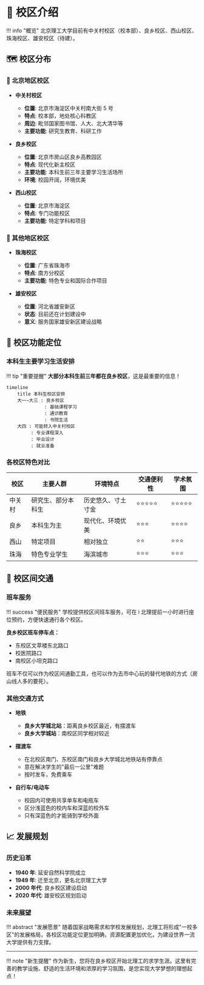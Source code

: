 # 🏫 校区介绍

!!! info "概览"
北京理工大学目前有中关村校区（校本部）、良乡校区、西山校区、珠海校区、雄安校区（待建）。

## 🗺️ 校区分布

### 📍 北京地区校区

- **中关村校区**

    - **位置**: 北京市海淀区中关村南大街 5 号
    - **特点**: 校本部，地处核心科教区
    - **周边**: 毗邻国家图书馆、人大、北大清华等
    - **主要功能**: 研究生教育、科研工作

- **良乡校区**

    - **位置**: 北京市房山区良乡高教园区
    - **特点**: 现代化新主校区
    - **主要功能**: 本科生前三年主要学习生活场所
    - **环境**: 校园开阔，环境优美

- **西山校区**

    - **位置**: 北京市海淀区
    - **特点**: 专门功能校区
    - **主要功能**: 特定学科和项目

### 🌊 其他地区校区

- **珠海校区**

    - **位置**: 广东省珠海市
    - **特点**: 南方分校区
    - **主要功能**: 特色专业和国际合作项目

- **雄安校区**

    - **位置**: 河北省雄安新区
    - **状态**: 目前还在计划建设中
    - **意义**: 服务国家雄安新区建设战略

## 🎯 校区功能定位

### 本科生主要学习生活安排

!!! tip "重要提醒"
**大部分本科生前三年都在良乡校区**，这是最重要的信息！

```mermaid
timeline
    title 本科生校区安排
    大一~大三 : 良乡校区
              : 基础课程学习
              : 通识教育
              : 书院生活
    大四 : 可能转入中关村校区
         : 专业课程深入
         : 毕业设计
         : 就业准备
```

### 各校区特色对比

| 校区   | 主要人群           | 环境特点           | 交通便利性 | 学术氛围   |
| ------ | ------------------ | ------------------ | ---------- | ---------- |
| 中关村 | 研究生、部分本科生 | 历史悠久、寸土寸金 | ⭐⭐⭐⭐⭐ | ⭐⭐⭐⭐⭐ |
| 良乡   | 本科生为主         | 现代化、环境优美   | ⭐⭐⭐     | ⭐⭐⭐⭐   |
| 西山   | 特定项目           | 相对独立           | ⭐⭐       | ⭐⭐⭐     |
| 珠海   | 特色专业学生       | 海滨城市           | ⭐⭐⭐     | ⭐⭐⭐     |

## 🚌 校区间交通

### 班车服务

!!! success "便民服务"
学校提供校区间班车服务，可在 i 北理提前一小时进行座位预约，方便快速通行各个校区。

**良乡校区班车停车点：**

- 东校区文萃楼东北路口
- 校医院路口
- 南校区小坦克路口

班车不仅可以作为校区间通勤工具，也可以作为去市中心玩的替代地铁的方式（房山线人多的要死）。

### 其他交通方式

- **地铁**

    - **良乡大学城北站**：距离良乡校区最近，有摆渡车
    - **良乡大学城站**：南校区同学相对较近

- **摆渡车**

    - 在北校区南门、东校区南门和良乡大学城北地铁站有停靠点
    - 意在解决学生的"最后一公里"难题
    - 按时发车，免费乘车

- **自行车/电动车**

    - 校园内可使用共享单车和电瓶车
    - 区分浅蓝色的校内车和深蓝的校外车
    - 只有深蓝色的才能骑到学校外面

## 📈 发展规划

### 历史沿革

- **1940 年**: 延安自然科学院成立
- **1949 年**: 迁至北京，更名北京理工大学
- **2000 年代**: 良乡校区建设启动
- **2020 年代**: 雄安校区规划启动

### 未来展望

!!! abstract "发展愿景"
随着国家战略需求和学校发展规划，北理工将形成"一校多区"的发展格局，各校区功能定位更加明确，资源配置更加优化，为建设世界一流大学提供有力支撑。

---

!!! note "新生提醒"
作为新生，您将在良乡校区开始北理工的求学生涯。这里有完善的教学设施、舒适的生活环境和浓厚的学习氛围，是您实现大学梦想的理想起点！
